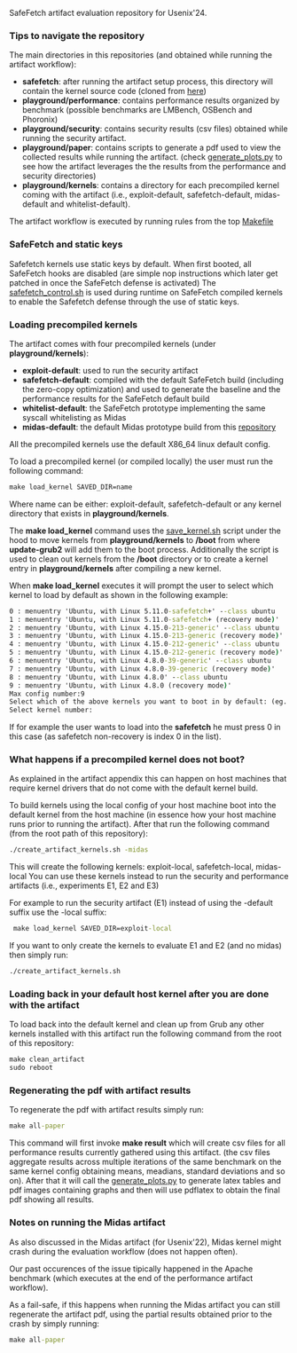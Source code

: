 SafeFetch artifact evaluation repository for Usenix'24.

### Tips to navigate the repository

The main directories in this repositories (and obtained while running the artifact workflow):
 - **safefetch**: after running the artifact setup process, this directory will contain the kernel source code (cloned from [here](https://github.com/vusec/safefetch))
 - **playground/performance**: contains performance results organized by benchmark (possible benchmarks are LMBench, OSBench and Phoronix)
 -  **playground/security**: contains security results (csv files) obtained while running the security artifact.
 -  **playground/paper**: contains scripts to generate a pdf used to view the collected results while running the artifact. (check [generate_plots.py](playground/paper/scripts/generate_plots.py) to see how the artifact leverages the the results from
 the performance and security directories)
 -  **playground/kernels**: contains a directory for each precompiled kernel coming with the artifact (i.e., exploit-default, safefetch-default, midas-default and whitelist-default).
 
  The artifact workflow is executed by running rules from the top [Makefile](Makefile)

  ### SafeFetch and static keys

  Safefetch kernels use static keys by default. When first booted, all SafeFetch hooks are disabled (are simple nop instructions
  which later get patched in once the SafeFetch defense is activated)
  The [safefetch_control.sh](safefetch_control.sh) is used during runtime on SafeFetch compiled kernels to enable the
  Safefetch defense through the use of static keys.

  ### Loading precompiled kernels

  The artifact comes with four precompiled kernels (under **playground/kernels**):
  - **exploit-default**: used to run the security artifact
  - **safefetch-default**: compiled with the default SafeFetch build (including the zero-copy optimization) and used to generate the baseline and the performance results for the SafeFetch default build
  - **whitelist-default**: the SafeFetch prototype implementing the same syscall whitelisting as Midas
  - **midas-default**: the default Midas prototype build from this [repository](https://github.com/HexHive/midas)

  All the precompiled kernels use the default X86_64 linux default config.

  To load a precompiled kernel (or compiled locally) the user must run the following command:

  ```bat
make load_kernel SAVED_DIR=name
```
Where name can be either: exploit-default, safefetch-default or any kernel directory that exists in **playground/kernels**. 

The **make load_kernel** command uses the [save_kernel.sh](save_kernel.sh) script under the hood to move kernels from **playground/kernels** to **/boot** from where **update-grub2** will add them to the boot process.
Additionally the script is used to clean out kernels from the **/boot** directory or to create a kernel entry in **playground/kernels** after compiling a new kernel.

When **make load_kernel** executes it will prompt the user to select which kernel to load by default as shown in the following example:

```bat
0 : menuentry 'Ubuntu, with Linux 5.11.0-safefetch+' --class ubuntu
1 : menuentry 'Ubuntu, with Linux 5.11.0-safefetch+ (recovery mode)'
2 : menuentry 'Ubuntu, with Linux 4.15.0-213-generic' --class ubuntu
3 : menuentry 'Ubuntu, with Linux 4.15.0-213-generic (recovery mode)'
4 : menuentry 'Ubuntu, with Linux 4.15.0-212-generic' --class ubuntu
5 : menuentry 'Ubuntu, with Linux 4.15.0-212-generic (recovery mode)'
6 : menuentry 'Ubuntu, with Linux 4.8.0-39-generic' --class ubuntu
7 : menuentry 'Ubuntu, with Linux 4.8.0-39-generic (recovery mode)'
8 : menuentry 'Ubuntu, with Linux 4.8.0' --class ubuntu
9 : menuentry 'Ubuntu, with Linux 4.8.0 (recovery mode)'
Max config number:9
Select which of the above kernels you want to boot in by default: (eg. 0, 1, 2 ... etc)
Select kernel number:
```
If for example the user wants to load into the **safefetch** he must press 0 in this case (as safefetch non-recovery is
index 0 in the list).

  ### What happens if a precompiled kernel does not boot?

  As explained in the artifact appendix this can happen on host machines that require kernel drivers that do not come with the default kernel build.

  To build kernels using the local config of your host machine boot into the default kernel from the host machine (in essence
  how your host machine runs prior to running the artifact).
  After that run the following command (from the root path of this repository):
  ```bat
  ./create_artifact_kernels.sh -midas
   ```

   This will create the following kernels: exploit-local, safefetch-local, midas-local
   You can use these kernels instead to run the security and performance artifacts (i.e., experiments E1, E2 and E3)

   For example to run the security artifact (E1) instead of using the -default suffix use the -local suffix:
   ```bat
    make load_kernel SAVED_DIR=exploit-local
   ```

   If you want to only create the kernels to evaluate E1 and E2 (and no midas) then simply run:
   ```bat
   ./create_artifact_kernels.sh
   ```

   ### Loading back in your default host kernel after you are done with the artifact

   To load back into the default kernel and clean up from Grub any other kernels installed with this artifact run
   the following command from the root of this repository:
   ```bat
   make clean_artifact
   sudo reboot
   ```

   ### Regenerating the pdf with artifact results

   To regenerate the pdf with artifact results simply run:
   ```bat
   make all-paper
   ```

   This command will first invoke **make result** which will create csv files for all performance results currently
   gathered using this artifact. (the csv files aggregate results across multiple iterations of the same benchmark 
   on the same kernel config obtaining means, meadians, standard deviations and so on).
   After that it will call the [generate_plots.py](playground/paper/scripts/generate_plots.py) to generate latex tables and pdf images containing graphs and then will use pdflatex to obtain the final pdf showing all results.


   ### Notes on running the Midas artifact

   As also discussed in the Midas artifact (for Usenix'22), Midas kernel might crash during the evaluation workflow (does not happen often).

   Our past occurences of the issue tipically happened in the Apache benchmark (which executes at the end of the performance artifact workflow).

   As a fail-safe, if this happens when running the Midas artifact you can still regenerate the artifact pdf, using the partial
   results obtained prior to the crash by simply running:
   ```bat
   make all-paper
   ```



